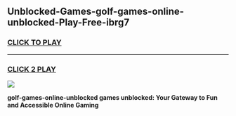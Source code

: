 
## Unblocked-Games-golf-games-online-unblocked-Play-Free-ibrg7
<h3>
<a href="https://premium76.site?title=golf-games-online-unblocked&ref=15A">CLICK TO PLAY</a></h3>
<hr>

<h3>
<a href="https://premium76.site?title=golf-games-online-unblocked&ref=15A">CLICK 2 PLAY</a>
  
</h3>

<a href="https://premium76.site?title=golf-games-online-unblocked&ref=15A"><img src="https://clearcache.store/games.png"></a>


**golf-games-online-unblocked games unblocked: Your Gateway to Fun and Accessible Online Gaming**
